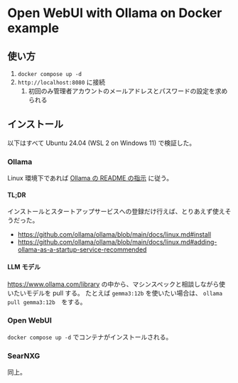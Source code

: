 # Open WebUI with Ollama on Docker example

## 使い方

1. `docker compose up -d`
2. `http://localhost:8080` に接続
   1. 初回のみ管理者アカウントのメールアドレスとパスワードの設定を求められる

## インストール

以下はすべて Ubuntu 24.04 (WSL 2 on Windows 11) で検証した。

### Ollama 

Linux 環境下であれば [Ollama の README の指示](https://github.com/ollama/ollama/blob/main/docs/linux.md) に従う。

#### TL;DR

インストールとスタートアップサービスへの登録だけ行えば、とりあえず使えそうだった。

- https://github.com/ollama/ollama/blob/main/docs/linux.md#install
- https://github.com/ollama/ollama/blob/main/docs/linux.md#adding-ollama-as-a-startup-service-recommended

#### LLM モデル

https://www.ollama.com/library の中から、マシンスペックと相談しながら使いたいモデルを pull する。
たとえば `gemma3:12b` を使いたい場合は、 `ollama pull gemma3:12b`　をする。

### Open WebUI

`docker compose up -d` でコンテナがインストールされる。

### SearNXG

同上。
